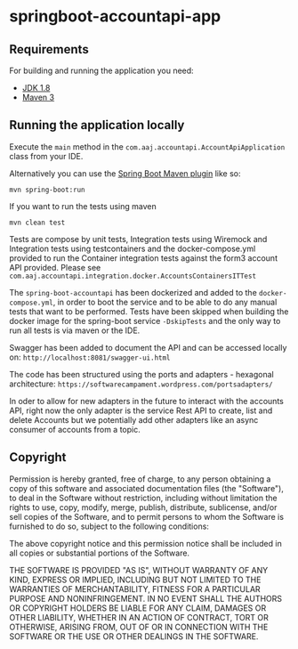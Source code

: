 # springboot-accountapi-app

## Requirements

For building and running the application you need:

- [JDK 1.8](http://www.oracle.com/technetwork/java/javase/downloads/jdk8-downloads-2133151.html)
- [Maven 3](https://maven.apache.org)

## Running the application locally

Execute the `main` method in the `com.aaj.accountapi.AccountApiApplication` class from your IDE.

Alternatively you can use the [Spring Boot Maven plugin](https://docs.spring.io/spring-boot/docs/current/reference/html/build-tool-plugins-maven-plugin.html) like so:

```shell
mvn spring-boot:run
```

If you want to run the tests using maven
```shell
mvn clean test
```

Tests are compose by unit tests, Integration tests using Wiremock and Integration tests using testcontainers and 
the docker-compose.yml provided to run the Container integration tests against the form3 account API provided.
Please see `com.aaj.accountapi.integration.docker.AccountsContainersITTest`

The `spring-boot-accountapi` has been dockerized and added to the `docker-compose.yml`, in order to boot the service
and to be able to do any manual tests that want to be performed. Tests have been skipped when building the docker image
for the spring-boot service `-DskipTests` and the only way to run all tests is via maven or the IDE.

Swagger has been added to document the API and can be accessed locally on:
`http://localhost:8081/swagger-ui.html`

The code has been structured using the ports and adapters - hexagonal architecture:
`https://softwarecampament.wordpress.com/portsadapters/`

In oder to allow for new adapters in the future to interact with the accounts API, 
right now the only adapter is the service Rest API to create, list and delete Accounts
but we potentially add other adapters like an async consumer of accounts from a topic. 
 
## Copyright

Permission is hereby granted, free of charge, to any person obtaining a copy
of this software and associated documentation files (the "Software"), to deal
in the Software without restriction, including without limitation the rights
to use, copy, modify, merge, publish, distribute, sublicense, and/or sell
copies of the Software, and to permit persons to whom the Software is
furnished to do so, subject to the following conditions:

The above copyright notice and this permission notice shall be included in all
copies or substantial portions of the Software.

THE SOFTWARE IS PROVIDED "AS IS", WITHOUT WARRANTY OF ANY KIND, EXPRESS OR
IMPLIED, INCLUDING BUT NOT LIMITED TO THE WARRANTIES OF MERCHANTABILITY,
FITNESS FOR A PARTICULAR PURPOSE AND NONINFRINGEMENT. IN NO EVENT SHALL THE
AUTHORS OR COPYRIGHT HOLDERS BE LIABLE FOR ANY CLAIM, DAMAGES OR OTHER
LIABILITY, WHETHER IN AN ACTION OF CONTRACT, TORT OR OTHERWISE, ARISING FROM,
OUT OF OR IN CONNECTION WITH THE SOFTWARE OR THE USE OR OTHER DEALINGS IN THE
SOFTWARE.